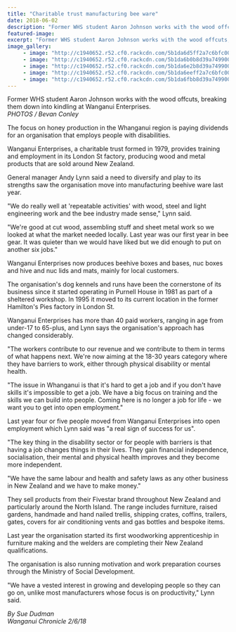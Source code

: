 ```yaml
---
title: "Charitable trust manufacturing bee ware"
date: 2018-06-02
description: "Former WHS student Aaron Johnson works with the wood offcuts, breaking them down into kindling..."
featured-image: 
excerpt: "Former WHS student Aaron Johnson works with the wood offcuts, breaking them down into kindling at Wanganui Enterprises."
image_gallery:
     - image: "http://c1940652.r52.cf0.rackcdn.com/5b1da6d5ff2a7c6bfc00228e/Aaron-Johnson-2ex-chron-2-june-WU-enterprises.jpg"
     - image: "http://c1940652.r52.cf0.rackcdn.com/5b1da6b0b8d39a74990022d7/Aaron-Johnson-ex-chron-2-june-WU-enterprises.jpg"
     - image: "http://c1940652.r52.cf0.rackcdn.com/5b1da6e2b8d39a74990022d9/Aaron-Johnson-3ex-chron-2-june-WU-enterprises.jpg"
     - image: "http://c1940652.r52.cf0.rackcdn.com/5b1da6eeff2a7c6bfc002290/Aaron-Johnson-4ex-chron-2-june-WU-enterprises.jpg"
     - image: "http://c1940652.r52.cf0.rackcdn.com/5b1da6fbb8d39a74990022db/Aaron-Johnson-5ex-chron-2-june-WU-enterprises.jpg"
---
```


<p class="element element-paragraph"><span>Former WHS student Aaron Johnson works with the wood offcuts, breaking them down into kindling at <span>Wanganui Enterprises</span>.<br /><em>PHOTOS / Bevan Conley</em></span></p>
<p class="element element-paragraph">The focus on honey production in the Whanganui region is paying dividends for an organisation that employs people with disabilities.</p>
<p class="element element-paragraph">Wanganui Enterprises, a charitable trust formed in 1979, provides training and employment in its London St factory, producing wood and metal products that are sold around New Zealand.</p>
<p class="element element-paragraph">General manager Andy Lynn said a need to diversify and play to its strengths saw the organisation move into manufacturing beehive ware last year.</p>
<p class="element element-paragraph">"We do really well at 'repeatable activities' with wood, steel and light engineering work and the bee industry made sense," Lynn said.</p>
<p class="element element-paragraph"><span>"We're good at cut wood, assembling stuff and sheet metal work so we looked at what the market needed locally. Last year was our first year in bee gear. It was quieter than we would have liked but we did enough to put on another six jobs."</span></p>
<p class="element element-paragraph">Wanganui Enterprises now produces beehive boxes and bases, nuc boxes and hive and nuc lids and mats, mainly for local customers.</p>
<p class="element element-paragraph">The organisation's dog kennels and runs have been the cornerstone of its business since it started operating in Purnell House in 1981 as part of a sheltered workshop. In 1995 it moved to its current location in the former Hamilton's Pies factory in London St.</p>
<p class="element element-paragraph">Wanganui Enterprises has more than 40 paid workers, ranging in age from under-17 to 65-plus, and Lynn says the organisation's approach has changed considerably.</p>
<p class="element element-paragraph">"The workers contribute to our revenue and we contribute to them in terms of what happens next. We're now aiming at the 18-30 years category where they have barriers to work, either through physical disability or mental health.</p>
<p class="element element-paragraph">"The issue in Whanganui is that it's hard to get a job and if you don't have skills it's impossible to get a job. We have a big focus on training and the skills we can build into people. Coming here is no longer a job for life - we want you to get into open employment."</p>
<p class="element element-paragraph">Last year four or five people moved from Wanganui Enterprises into open employment which Lynn said was "a real sign of success for us".</p>
<p class="element element-paragraph">"The key thing in the disability sector or for people with barriers is that having a job changes things in their lives. They gain financial independence, socialisation, their mental and physical health improves and they become more independent.</p>
<p class="element element-paragraph">"We have the same labour and health and safety laws as any other business in New Zealand and we have to make money."</p>
<p class="element element-paragraph">They sell products from their Fivestar brand throughout New Zealand and particularly around the North Island. The range includes furniture, raised gardens, handmade and hand nailed trellis, shipping crates, coffins, trailers, gates, covers for air conditioning vents and gas bottles and bespoke items.</p>
<p class="element element-paragraph">Last year the organisation started its first woodworking apprenticeship in furniture making and the welders are completing their New Zealand qualifications.</p>
<p class="element element-paragraph">The organisation is also running motivation and work preparation courses through the Ministry of Social Development.</p>
<p class="element element-paragraph">"We have a vested interest in growing and developing people so they can go on, unlike most manufacturers whose focus is on productivity," Lynn said.</p>
<p class="element element-paragraph"><em>By Sue Dudman</em><br /><em>Wanganui Chronicle 2/6/18</em></p>

